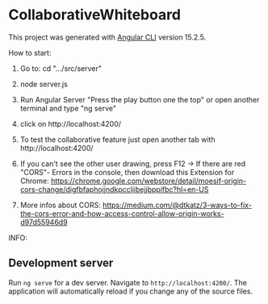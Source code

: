 # CollaborativeWhiteboard

This project was generated with [Angular CLI](https://github.com/angular/angular-cli) version 15.2.5.

How to start:

1. Go to: cd ".../src/server"
2. node server.js
3. Run Angular Server "Press the play button one the top" or open another terminal and type "ng serve"
4. click on http://localhost:4200/
5. To test the collaborative feature just open another tab with http://localhost:4200/

6. If you can't see the other user drawing, press F12 -> If there are red "CORS"- Errors in the console, then download this Extension for Chrome: https://chrome.google.com/webstore/detail/moesif-origin-cors-change/digfbfaphojjndkpccljibejjbppifbc?hl=en-US
7. More infos about CORS: https://medium.com/@dtkatz/3-ways-to-fix-the-cors-error-and-how-access-control-allow-origin-works-d97d55946d9

INFO:
## Development server

Run `ng serve` for a dev server. Navigate to `http://localhost:4200/`. The application will automatically reload if you change any of the source files.
